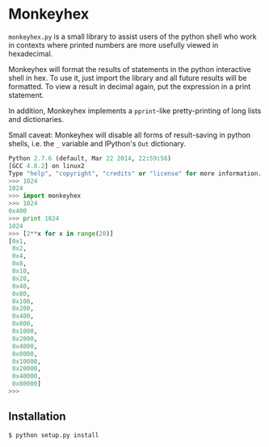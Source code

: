 Monkeyhex
=========

`monkeyhex.py` is a small library to assist users of the python shell who work
in contexts where printed numbers are more usefully viewed in hexadecimal.

Monkeyhex will format the results of statements in the python interactive shell
in hex. To use it, just import the library and all future results will be
formatted. To view a result in decimal again, put the expression in a print
statement.

In addition, Monkeyhex implements a `pprint`-like pretty-printing of long lists
and dictionaries.

Small caveat: Monkeyhex will disable all forms of result-saving in python shells,
i.e. the `_` variable and IPython's `Out` dictionary.

```python
Python 2.7.6 (default, Mar 22 2014, 22:59:56) 
[GCC 4.8.2] on linux2
Type "help", "copyright", "credits" or "license" for more information.
>>> 1024
1024
>>> import monkeyhex
>>> 1024
0x400
>>> print 1024
1024
>>> [2**x for x in range(20)]
[0x1,
 0x2,
 0x4,
 0x8,
 0x10,
 0x20,
 0x40,
 0x80,
 0x100,
 0x200,
 0x400,
 0x800,
 0x1000,
 0x2000,
 0x4000,
 0x8000,
 0x10000,
 0x20000,
 0x40000,
 0x80000]
>>> 
```

Installation
------------

```bash
$ python setup.py install
```
